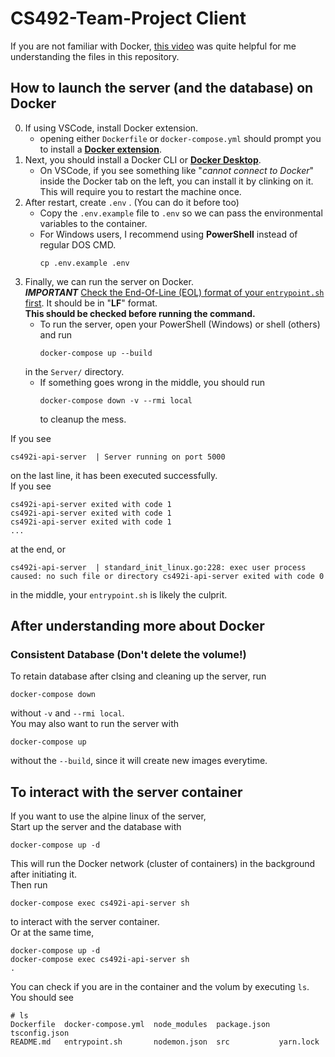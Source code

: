 # CS492-Team-Project Client

If you are not familiar with Docker, [this video](https://www.youtube.com/watch?v=3c-iBn73dDE&t=7081s) was quite helpful for me understanding the files in this repository.  

## How to launch the server (and the database) on Docker  
0. If using VSCode, install Docker extension.  
    - opening either `Dockerfile` or `docker-compose.yml` should prompt you to install a **[Docker extension](https://marketplace.visualstudio.com/items?itemName=ms-azuretools.vscode-docker)**.  
1. Next, you should install a Docker CLI or **[Docker Desktop](https://www.docker.com/products/docker-desktop)**.  
    - On VSCode, if you see something like "*cannot connect to Docker*" inside the Docker tab on the left, you can install it by clinking on it.  
    This will require you to restart the machine once.  
2. After restart, create `.env` . (You can do it before too)
    - Copy the `.env.example` file to `.env` so we can pass the environmental variables to the container.  
    - For Windows users, I recommend using **PowerShell** instead of regular DOS CMD.  
        ```
        cp .env.example .env
        ```
3. Finally, we can run the server on Docker.  
***IMPORTANT*** [Check the End-Of-Line (EOL) format of your `entrypoint.sh` first](https://github.com/jirheee/CS492-Team-Project/issues/8#issuecomment-960514476).  It should be in "**LF**" format.  
**This should be checked before running the command.**  
    - To run the server, open your PowerShell (Windows) or shell (others) and run  
        ```
        docker-compose up --build
        ```
    in the `Server/` directory.
    - If something goes wrong in the middle, you should run
        ```
        docker-compose down -v --rmi local
        ```
        to cleanup the mess.  
    
If you see 
```
cs492i-api-server  | Server running on port 5000
```
on the last line, it has been executed successfully.  
If you see 
```
cs492i-api-server exited with code 1
cs492i-api-server exited with code 1
cs492i-api-server exited with code 1
...
```
at the end, or 
```
cs492i-api-server  | standard_init_linux.go:228: exec user process caused: no such file or directory cs492i-api-server exited with code 0
```
in the middle, your `entrypoint.sh` is likely the culprit.

## After understanding more about Docker  

### Consistent Database (Don't delete the volume!)  
To retain database after clsing and cleaning up the server, run
```
docker-compose down
```
without `-v` and `--rmi local`.  
You may also want to run the server with
```
docker-compose up
```
without the `--build`, since it will create new images everytime.  
  
## To interact with the server container
If you want to use the alpine linux of the server,  
Start up the server and the database with
```
docker-compose up -d
```
This will run the Docker network (cluster of containers) in the background after initiating it.  
Then run
```
docker-compose exec cs492i-api-server sh
```
to interact with the server container.  
Or at the same time,
```
docker-compose up -d
docker-compose exec cs492i-api-server sh
.
```
You can check if you are in the container and the volum by executing `ls`. You should see
```
# ls
Dockerfile  docker-compose.yml  node_modules  package.json  tsconfig.json
README.md   entrypoint.sh       nodemon.json  src           yarn.lock
```